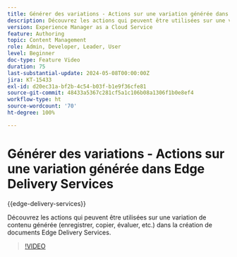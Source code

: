 ```yaml
---
title: Générer des variations - Actions sur une variation générée dans Edge Delivery Services
description: Découvrez les actions qui peuvent être utilisées sur une variation de contenu générée (enregistrer, copier, évaluer, etc.) dans la création de documents Edge Delivery Services.
version: Experience Manager as a Cloud Service
feature: Authoring
topic: Content Management
role: Admin, Developer, Leader, User
level: Beginner
doc-type: Feature Video
duration: 75
last-substantial-update: 2024-05-08T00:00:00Z
jira: KT-15433
exl-id: d20ec31a-bf2b-4c54-b03f-b1e9f36cfe81
source-git-commit: 48433a5367c281cf5a1c106b08a1306f1b0e8ef4
workflow-type: ht
source-wordcount: '70'
ht-degree: 100%

---
```


# Générer des variations - Actions sur une variation générée dans Edge Delivery Services

{{edge-delivery-services}}

Découvrez les actions qui peuvent être utilisées sur une variation de contenu générée (enregistrer, copier, évaluer, etc.) dans la création de documents Edge Delivery Services.

>[!VIDEO](https://video.tv.adobe.com/v/3428795/?learn=on)
